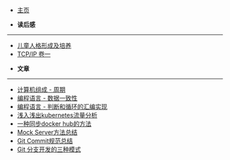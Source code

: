 <!-- docs/_sidebar.md -->

* [主页](/)

* **读后感**
---
  + [儿童人格形成及培养](/book/children.md)
  + [TCP/IP 卷一](/book/tcp-ip.md)


* **文章**
---
  + [计算机组成 - 周期](/doc/zucheng-cpu.md)
  + [编程语言 - 数据一致性](/doc/golang-data-share.md)
  + [编程语言 - 判断和循环的汇编实现](/doc/c-loop.md)
  + [浅入浅出kubernetes流量分析](/doc/kubernetes/eyes.md)
  + [一种同步docker hub的方法](/doc/docker-hub.md)
  + [Mock Server方法总结](/doc/mock-server.md)
  + [Git Commit规范总结](/doc/git-commit.md)
  + [Git 分支开发的三种模式](/doc/git-branch.md)